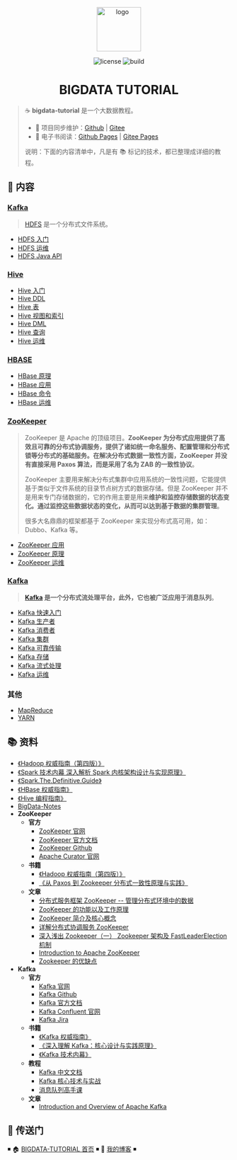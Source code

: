 <p align="center">
    <a href="https://dunwu.github.io/bigdata-tutorial/" target="_blank" rel="noopener noreferrer">
        <img src="https://raw.githubusercontent.com/dunwu/images/dev/common/dunwu-logo-200.png" alt="logo" width="100px">
    </a>
</p>

<p align="center">
    <img src="https://badgen.net/github/license/dunwu/bigdata-tutorial" alt="license">
    <img src="https://travis-ci.com/dunwu/bigdata-tutorial.svg?branch=master" alt="build">
</p>

<h1 align="center">BIGDATA TUTORIAL</h1>

> ☕ **bigdata-tutorial** 是一个大数据教程。
>
> - 🔁 项目同步维护：[Github](https://github.com/dunwu/bigdata-tutorial/) | [Gitee](https://gitee.com/turnon/bigdata-tutorial/)
> - 📖 电子书阅读：[Github Pages](https://dunwu.github.io/bigdata-tutorial/) | [Gitee Pages](http://turnon.gitee.io/bigdata-tutorial/)
>
> 说明：下面的内容清单中，凡是有 📚 标记的技术，都已整理成详细的教程。

## 📖 内容

### [Kafka](docs/hdfs)

> [HDFS](docs/hdfs) 是一个分布式文件系统。

- [HDFS 入门](docs/hdfs/hdfs-quickstart.md)
- [HDFS 运维](docs/hdfs/hdfs-ops.md)
- [HDFS Java API](docs/hdfs/hdfs-java-api.md)

### [Hive](docs/hive)

- [Hive 入门](docs/hive/hive-quickstart.md)
- [Hive DDL](docs/hive/hive-ddl.md)
- [Hive 表](docs/hive/hive-table.md)
- [Hive 视图和索引](docs/hive/hive-index-and-view.md)
- [Hive DML](docs/hive/hive-dml.md)
- [Hive 查询](docs/hive/hive-query.md)
- [Hive 运维](docs/hive/hive-ops.md)

### [HBASE](docs/hbase)

- [HBase 原理](docs/hbase/HBase原理.md)
- [HBase 应用](docs/hbase/HBase应用.md)
- [HBase 命令](docs/hbase/HBase命令.md)
- [HBase 运维](docs/hbase/HBase运维.md)

### [ZooKeeper](docs/zookeeper)

> ZooKeeper 是 Apache 的顶级项目。**ZooKeeper 为分布式应用提供了高效且可靠的分布式协调服务，提供了诸如统一命名服务、配置管理和分布式锁等分布式的基础服务。在解决分布式数据一致性方面，ZooKeeper 并没有直接采用 Paxos 算法，而是采用了名为 ZAB 的一致性协议**。
>
> ZooKeeper 主要用来解决分布式集群中应用系统的一致性问题，它能提供基于类似于文件系统的目录节点树方式的数据存储。但是 ZooKeeper 并不是用来专门存储数据的，它的作用主要是用来**维护和监控存储数据的状态变化。通过监控这些数据状态的变化，从而可以达到基于数据的集群管理**。
>
> 很多大名鼎鼎的框架都基于 ZooKeeper 来实现分布式高可用，如：Dubbo、Kafka 等。

- [ZooKeeper 应用](docs/zookeeper/ZooKeeper应用.md)
- [ZooKeeper 原理](docs/zookeeper/ZooKeeper原理.md)
- [ZooKeeper 运维](docs/zookeeper/ZooKeeper运维.md)

### [Kafka](docs/kafka)

> **[Kafka](docs/kafka) 是一个分布式流处理平台，此外，它也被广泛应用于消息队列**。

- [Kafka 快速入门](docs/kafka/Kafka快速入门.md)
- [Kafka 生产者](docs/kafka/Kafka生产者.md)
- [Kafka 消费者](docs/kafka/Kafka消费者.md)
- [Kafka 集群](docs/kafka/Kafka集群.md)
- [Kafka 可靠传输](docs/kafka/Kafka可靠传输.md)
- [Kafka 存储](docs/kafka/Kafka存储.md)
- [Kafka 流式处理](docs/kafka/Kafka流式处理.md)
- [Kafka 运维](docs/kafka/Kafka运维.md)

### 其他

- [MapReduce](docs/mapreduce/mapreduce.md)
- [YARN](docs/yarn.md)

## 📚 资料

- [《Hadoop 权威指南（第四版）》](https://item.jd.com/12109713.html)
- [《Spark 技术内幕 深入解析 Spark 内核架构设计与实现原理》](https://book.douban.com/subject/26649141/)
- [《Spark.The.Definitive.Guide》](https://book.douban.com/subject/27035127/)
- [《HBase 权威指南》](https://book.douban.com/subject/10748460/)
- [《Hive 编程指南》](https://book.douban.com/subject/25791255/)
- [BigData-Notes](https://github.com/heibaiying/BigData-Notes)
- **ZooKeeper**
  - **官方**
    - [ZooKeeper 官网](http://zookeeper.apache.org/)
    - [ZooKeeper 官方文档](https://cwiki.apache.org/confluence/display/ZOOKEEPER)
    - [ZooKeeper Github](https://github.com/apache/zookeeper)
    - [Apache Curator 官网](http://curator.apache.org/)
  - **书籍**
    - [《Hadoop 权威指南（第四版）》](https://item.jd.com/12109713.html)
    - [《从 Paxos 到 Zookeeper 分布式一致性原理与实践》](https://item.jd.com/11622772.html)
  - **文章**
    - [分布式服务框架 ZooKeeper -- 管理分布式环境中的数据](https://www.ibm.com/developerworks/cn/opensource/os-cn-zookeeper/index.html)
    - [ZooKeeper 的功能以及工作原理](https://www.cnblogs.com/felixzh/p/5869212.html)
    - [ZooKeeper 简介及核心概念](https://github.com/heibaiying/BigData-Notes/blob/master/notes/ZooKeeper%E7%AE%80%E4%BB%8B%E5%8F%8A%E6%A0%B8%E5%BF%83%E6%A6%82%E5%BF%B5.md)
    - [详解分布式协调服务 ZooKeeper](https://draveness.me/zookeeper-chubby)
    - [深入浅出 Zookeeper（一） Zookeeper 架构及 FastLeaderElection 机制](http://www.jasongj.com/zookeeper/fastleaderelection/)
    - [Introduction to Apache ZooKeeper](https://www.slideshare.net/sauravhaloi/introduction-to-apache-zookeeper)
    - [Zookeeper 的优缺点](https://blog.csdn.net/wwwsq/article/details/7644445)
- **Kafka**
  - **官方**
    - [Kafka 官网](http://kafka.apache.org/)
    - [Kafka Github](https://github.com/apache/kafka)
    - [Kafka 官方文档](https://kafka.apache.org/documentation/)
    - [Kafka Confluent 官网](http://kafka.apache.org/)
    - [Kafka Jira](https://issues.apache.org/jira/projects/KAFKA?selectedItem=com.atlassian.jira.jira-projects-plugin:components-page)
  - **书籍**
    - [《Kafka 权威指南》](https://item.jd.com/12270295.html)
    - [《深入理解 Kafka：核心设计与实践原理》](https://item.jd.com/12489649.html)
    - [《Kafka 技术内幕》](https://item.jd.com/12234113.html)
  - **教程**
    - [Kafka 中文文档](https://github.com/apachecn/kafka-doc-zh)
    - [Kafka 核心技术与实战](https://time.geekbang.org/column/intro/100029201)
    - [消息队列高手课](https://time.geekbang.org/column/intro/100032301)
  - **文章**
    - [Introduction and Overview of Apache Kafka](https://www.slideshare.net/mumrah/kafka-talk-tri-hug)

## 🚪 传送门

◾ 🏠 [BIGDATA-TUTORIAL 首页](https://github.com/dunwu/bigdata-tutorial) ◾ 🎯 [我的博客](https://github.com/dunwu/blog) ◾
